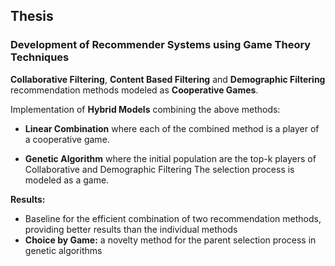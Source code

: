 ## Thesis
### Development of Recommender Systems using Game Theory Techniques

**Collaborative Filtering**, **Content Based Filtering** and **Demographic Filtering** 
recommendation methods modeled as **Cooperative Games**. 

Implementation of **Hybrid Models** combining the above methods:
  
- **Linear Combination** where each of the combined method is a player of a cooperative game.
  
- **Genetic Algorithm** where the initial population are the top-k players of Collaborative and Demographic Filtering 
  The selection process is modeled as a game.

**Results:**

- Baseline for the efficient combination of two recommendation methods, providing better results than the individual methods
- **Choice by Game:** a novelty method for the parent selection process in genetic algorithms
